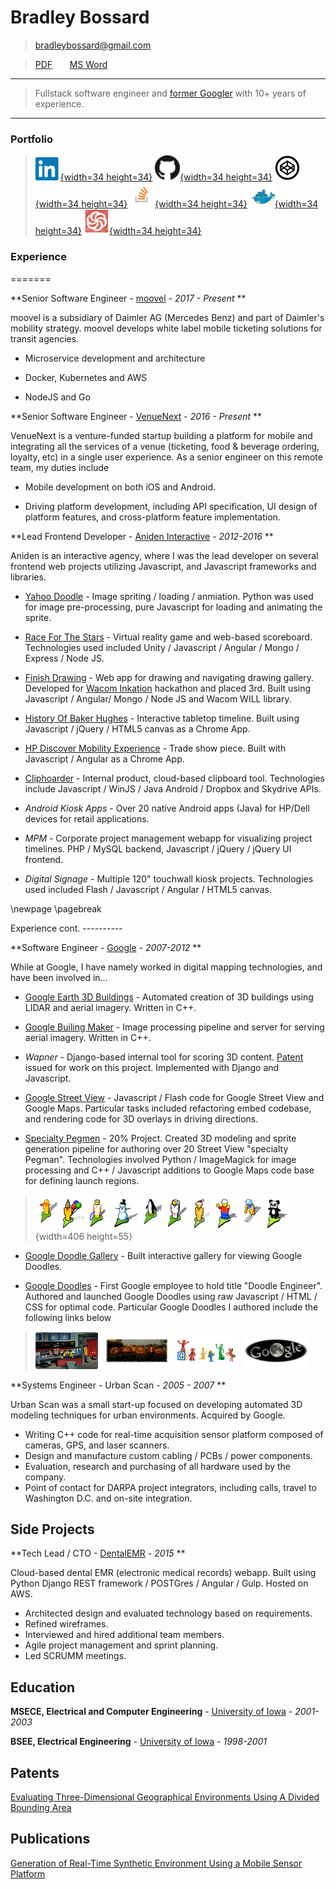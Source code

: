 Bradley Bossard
============

> <bradleybossard@gmail.com>

> [PDF] &nbsp; &nbsp; &nbsp; [MS Word]  <!-- REMOVEPDF -->

----

>  Fullstack software engineer and [former Googler] with 10+ years of experience.

----

### Portfolio
<!--- Need image px params for PDF output, some pandoc bug -->
> [![](./images/linkedin.png){width=34 height=34}](https://www.linkedin.com/in/bradleybossard)
[![](./images/github.png){width=34 height=34}](https://github.com/bradleybossard)
[![](./images/codepen.png){width=34 height=34}](https://codepen.io/bradleybossard)
[![](./images/stackoverflow.png){width=34 height=34}](http://stackoverflow.com/users/story/1754642)
[![](./images/docker.png){width=34 height=34}](https://hub.docker.com/u/bradleybossard)
[![](./images/codewars.png){width=34 height=34}](https://www.codewars.com/users/bradleybossard)
<!--
[![](./images/csacademy.png){width=34 height=34}](https://csacademy.com/user/bradleybossard)
[![](./images/hackerrank.png){width=34 height=34}](https://hackerrank.com/bradleybossard)
-->

### Experience
=======

**Senior Software Engineer - [moovel] - *2017 - Present* **

moovel is a subsidiary of Daimler AG (Mercedes Benz) and part of Daimler's mobility strategy.  moovel develops
white label mobile ticketing solutions for transit agencies.

* Microservice development and architecture

* Docker, Kubernetes and AWS

* NodeJS and Go

**Senior Software Engineer - [VenueNext] - *2016 - Present* **

VenueNext is a venture-funded startup building a platform for
mobile and integrating all the services of a venue (ticketing,
food & beverage ordering, loyalty, etc) in a single user experience.  As a
senior engineer on this remote team, my duties include

* Mobile development on both iOS and Android.

* Driving platform development, including API specification, UI design
  of platform features, and cross-platform feature implementation.

**Lead Frontend Developer - [Aniden Interactive] - *2012-2016* **

Aniden is an interactive agency, where I was the lead developer on several frontend web projects utilizing Javascript, and Javascript frameworks and libraries.

* [Yahoo Doodle] - Image spriting / loading / anmiation.  Python was used for image pre-processing, pure Javascript for loading and animating the sprite. 

* [Race For The Stars] - Virtual reality game and web-based scoreboard. Technologies used included Unity / Javascript / Angular / Mongo / Express / Node JS.

* [Finish Drawing] - Web app for drawing and navigating drawing gallery. Developed for [Wacom Inkation] hackathon and placed 3rd.  Built using Javascript / Angular/ Mongo / Node JS and Wacom WILL library.

* [History Of Baker Hughes] - Interactive tabletop timeline.  Built using Javascript / jQuery / HTML5 canvas as a Chrome App.

* [HP Discover Mobility Experience] - Trade show piece.  Built with Javascript / Angular as a Chrome App.

* [Cliphoarder] - Internal product, cloud-based clipboard tool.  Technologies include Javascript / WinJS / Java Android / Dropbox and Skydrive APIs.

* _Android Kiosk Apps_ - Over 20 native Android apps (Java) for HP/Dell devices for retail applications.

* _MPM_ - Corporate project management webapp for visualizing project timelines.  PHP / MySQL backend, Javascript / jQuery / jQuery UI frontend.

* _Digital Signage_ - Multiple 120" touchwall kiosk projects. Technologies used included Flash / Javascript / Angular / HTML5 canvas.

\newpage
\pagebreak

Experience cont.  <!-- REMOVEHTML -->
----------        <!-- REMOVEHTML -->

**Software Engineer - [Google] - *2007-2012* **

While at Google, I have namely worked in digital mapping technologies, and have been involved in...

- [Google Earth 3D Buildings] - Automated creation of 3D buildings using LIDAR and aerial imagery.  Written in C++.

- [Google Builing Maker] - Image processing pipeline and server for serving aerial imagery.  Written in C++.

- _Wapner_ - Django-based internal tool for scoring 3D content.  [Patent] issued for work on this project.  Implemented with Django and Javascript.

- [Google Street View] - Javascript / Flash code for Google Street View and Google Maps.  Particular tasks included refactoring embed codebase, and rendering code for 3D overlays in driving directions.

- [Specialty Pegmen] - 20% Project. Created 3D modeling and sprite generation pipeline for authoring over 20 Street View "specialty Pegman". Technologies involved Python / ImageMagick for image processing and C++ / Javascript additions to Google Maps code base for defining launch regions.

> ![](./images/pegman.png){width=406 height=55}

- [Google Doodle Gallery] - Built interactive gallery for viewing Google Doodles.

- [Google Doodles] - First Google employee to hold title "Doodle Engineer".  Authored and launched Google Doodles using raw Javascript / HTML / CSS for optimal code.  Particular Google Doodles I authored include the following links below 

> [![](./images/startrek.png)](http://www.google.com/doodles/46th-anniversary-of-star-treks-1st-broadcast)
&nbsp;
[![](./images/halloween.png)](http://www.google.com/doodles/halloween-2011)
&nbsp;
[![](./images/gumby.png)](http://www.google.com/doodles/art-clokeys-90th-birthday)
&nbsp;
[![](./images/lunar.png)](http://www.google.com/doodles/total-lunar-eclipse-live-imagery-provided-by-slooh)

**Systems Engineer - Urban Scan - *2005 - 2007* **

Urban Scan was a small start-up focused on developing automated 3D modeling techniques for urban environments.  Acquired by Google. 

* Writing C++ code for real-time acquisition sensor platform composed of cameras, GPS, and laser scanners.
* Design and manufacture custom cabling / PCBs / power components.
* Evaluation, research and purchasing of all hardware used by the company.
* Point of contact for DARPA project integrators, including calls, travel to Washington D.C. and on-site integration.

Side Projects
-------------

**Tech Lead / CTO - [DentalEMR] - *2015* **

Cloud-based dental EMR (electronic medical records) webapp.  Built using Python Django REST framework / POSTGres / Angular / Gulp.  Hosted on AWS.

* Architected design and evaluated technology based on requirements.
* Refined wireframes.
* Interviewed and hired additional team members.
* Agile project management and sprint planning.
* Led SCRUMM meetings.

Education
---------

**MSECE, Electrical and Computer Engineering** - [University of Iowa] - *2001-2003* 

**BSEE, Electrical Engineering** - [University of Iowa] - *1998-2001* 

Patents
------------------------

[Evaluating Three-Dimensional Geographical Environments Using A Divided Bounding Area] 

Publications
------------

[Generation of Real-Time Synthetic Environment Using a Mobile Sensor Platform]


[Aniden Interactive]:http://www.aniden.com/
[Cliphoarder]:http://cliphoarder.com/
[DentalEMR]:https://dentalemr.com
[Evaluating Three-Dimensional Geographical Environments Using A Divided Bounding Area]:http://www.google.com/patents/US20150143301
[Finish Drawing]:http://finishdrawing.com
[former Googler]:http://google.about.com/od/wx/g/xooglers.htm
[Generation of Real-Time Synthetic Environment Using a Mobile Sensor Platform]:https://www.nads-sc.uiowa.edu/dscna/2001/Papers/Papelis%20_%20Generation%20of%20Real-Time%20Synthetic%20Environment....pdf
[Google]:http://www.google.com
[Google Earth 3D Buildings]:http://www.google.com/earth/explore/showcase/3dbuildings.html
[Google Builing Maker]:http://www.google.com/earth/learn/3dbuildings.html
[Google Street View]:https://www.google.com/maps/streetview/
[Google Doodles]:https://www.google.com/doodles
[Google Doodle Gallery]:https://www.google.com/doodles
[History Of Baker Hughes]:http://aniden.com/project/bh_timeline
[HP Discover Mobility Experience]:http://aniden.com/project/mobility_touch_experience
[HP 7 VoiceTab]:https://play.google.com/store/apps/details?id=com.aniden.hp7voicetab.app
[HP 7 Slate]:https://play.google.com/store/apps/details?id=com.aniden.android.pine
[HP Slatebook X2]:https://play.google.com/store/apps/details?id=com.aniden.android.hp.screensaver.slatebook
[HP Slate 21]:https://play.google.com/store/apps/details?id=com.aniden.android.hp.screensaver.aio
[moovel]:https://www.moovel.com/en
[MS Word]: resume-of-bradley-bossard.docx
[Patent]:http://www.google.com/patents/US20150143301 
[PDF]: resume-of-bradley-bossard.pdf
[Race For The Stars]:http://aniden.com/project/race_for_the_stars
[Specialty Pegmen]:https://www.google.co.in/intl/en/help/maps/streetview/learn/pegman.html
[University of Iowa]:http://www.uiowa.edu/
[VenueNext]:http://www.venuenext.com/
[Wacom Inkation]:http://devpost.com/software/finishdrawing-com
[Yahoo Doodle]:http://aniden.com/project/yahoo_logo


<!--
[](./images/pegman.png)

[![](./images/startrek.png) - 46th Anniversary of Star Trek's 1st Broadcast](http://www.google.com/doodles/46th-anniversary-of-star-treks-1st-broadcast)

[![](./images/halloween.png) - Halloween 2011](http://www.google.com/doodles/halloween-2011)

[![](./images/gumby.png) - Art Clokey's 90th Birthday](http://www.google.com/doodles/art-clokeys-90th-birthday)

[![](./images/lunar.png) - Total Lunar Ellipse](http://www.google.com/doodles/total-lunar-eclipse-live-imagery-provided-by-slooh)

-->

<script>
  (function(i,s,o,g,r,a,m){i['GoogleAnalyticsObject']=r;i[r]=i[r]||function(){
  (i[r].q=i[r].q||[]).push(arguments)},i[r].l=1*new Date();a=s.createElement(o),
  m=s.getElementsByTagName(o)[0];a.async=1;a.src=g;m.parentNode.insertBefore(a,m)
  })(window,document,'script','https://www.google-analytics.com/analytics.js','ga');

  ga('create', 'UA-52576926-1', 'auto');
  ga('send', 'pageview');

</script>
